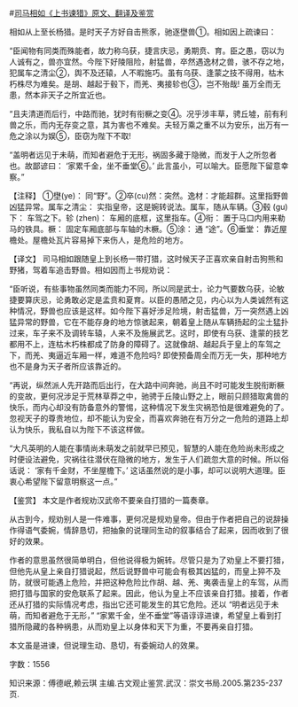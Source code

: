 #[司马相如《上书谏猎》原文、翻译及鉴赏](https://www.vrrw.net/wx/14072.html)

相如从上至长杨猎。是时天子方好自击熊豕，驰逐壄兽①。相如因上疏谏曰：

“臣闻物有同类而殊能者，故力称乌获，捷言庆忌，勇期贲、育。臣之愚，窃以为人诚有之，兽亦宜然。今陛下好陵阻险，射猛兽，卒然遇逸材之兽，骇不存之地，犯属车之清尘②，舆不及还辕，人不暇施巧。虽有乌获、逢蒙之技不得用，枯木朽株尽为难矣。是胡、越起于毂下，而羌、夷接轸也③，岂不殆哉! 虽万全而无患，然本非天子之所宜近也。

“且夫清道而后行，中路而驰，犹时有衔橛之变④。况乎涉丰草，骋丘墟，前有利兽之乐，而内无存变之意，其为害也不难矣。夫轻万乘之重不以为安乐，出万有一危之涂以为娱⑤，臣窃为陛下不取!

“盖明者远见于未萌，而知者避危于无形，祸固多藏于隐微，而发于人之所忽者也。故鄙谚曰： ‘家累千金，坐不垂堂⑥。’ 此言虽小，可以喻大。臣愿陛下留意幸察。”

【注释】 ①壄(ye)： 同“野”。②卒(cu)然：突然。逸材：才能超群。这里指野兽凶猛异常。属车之清尘： 实指皇帝，这是婉转说法。属车，随从车辆。③毂 (gu) 下： 车驾之下。轸 (zhen)： 车厢的底框，这里指车。④衔： 置于马口内用来勒马的铁具。橛： 固定车厢底部与车轴的木橛。⑤涂： 通 “途”。⑥垂堂： 靠近屋檐处。屋檐处瓦片容易掉下来伤人，是危险的地方。



【译文】 司马相如跟随皇上到长杨一带打猎，这时候天子正喜欢亲自射击狗熊和野猪，驾着车追击野兽。相如因而上书规劝说：

“臣听说，有些事物虽然同类而能力不同，所以同是武士，论力气要数乌获，论敏捷要算庆忌，论勇敢必定是孟贲和夏育。以臣的愚陋之见，内心以为人类诚然有这种情况，野兽也应该是这样。如今陛下喜好涉足险境，射击猛兽，万一突然遇上凶猛异常的野兽，它在不能存身的地方惊骇起来，朝着皇上随从车辆扬起的尘土猛扑过来，车子来不及调转车辕，人来不及施展武艺。这时，即使有乌获、逢蒙的技艺都用不上，连枯木朽株都成了防身的障碍了。这就像胡、越起兵于皇上的车驾之下，而羌、夷逼近车厢一样，难道不危险吗? 即使预备周全而万无一失，那种地方也不是身为天子者所应该靠近的。

“再说，纵然派人先开路而后出行，在大路中间奔驰，尚且不时可能发生脱衔断橛的变故，更何况涉足于荒林草莽之中，驰骋于丘陵山野之上，眼前只顾猎取禽兽的快乐，而内心却没有防备意外的警惕，这种情况下发生灾祸恐怕是很难避免的了。忽视天子的尊贵地位，却不能认为安全，而喜欢奔驰在有万分之一危险的道路上却认为快乐，我私自以为陛下不该这样做。

“大凡英明的人能在事情尚未萌发之前就早已预见，智慧的人能在危险尚未形成之时便设法避免，灾祸往往潜伏在隐微的地方，发生于人们疏忽大意的时候。所以俗话说： ‘家有千金财，不坐屋檐下。’ 这话虽然说的是小事，却可以说明大道理。臣衷心希望陛下留意明察这一点。”

【鉴赏】 本文是作者规劝汉武帝不要亲自打猎的一篇奏章。

从古到今，规劝别人是一件难事，更何况是规劝皇帝。但由于作者把自己的说辞操作得语气委婉，情辞恳切，把抽象的说理同生动的叙事结合了起来，因而收到了很好的效果。

作者的意思虽然很简单明白，但他说得极为婉转。尽管只是为了劝皇上不要打猎，但他先从皇上亲自打猎说起，然后说野兽中可能会有极其凶猛的，而皇上猝不及防，就很可能遇上危险，并把这种危险比作胡、越、羌、夷袭击皇上的车驾，从而把打猎与国家的安危联系了起来。因此，他认为皇上不应该亲自打猎。接着，作者还从打猎的实际情况考虑，指出它还可能发生的其它危险。还以 “明者远见于未萌，而知者避危于无形，” “家累千金，坐不垂堂”等语谆谆进谏，希望皇上看到打猎所隐藏的各种祸患，从而劝皇上以身体和天下为重，不要再亲自打猎。

本文虽是进谏，但说理生动、恳切，有委婉动人的效果。

字数：1556

知识来源：傅德岷,赖云琪 主编.古文观止鉴赏.武汉：崇文书局.2005.第235-237页.

